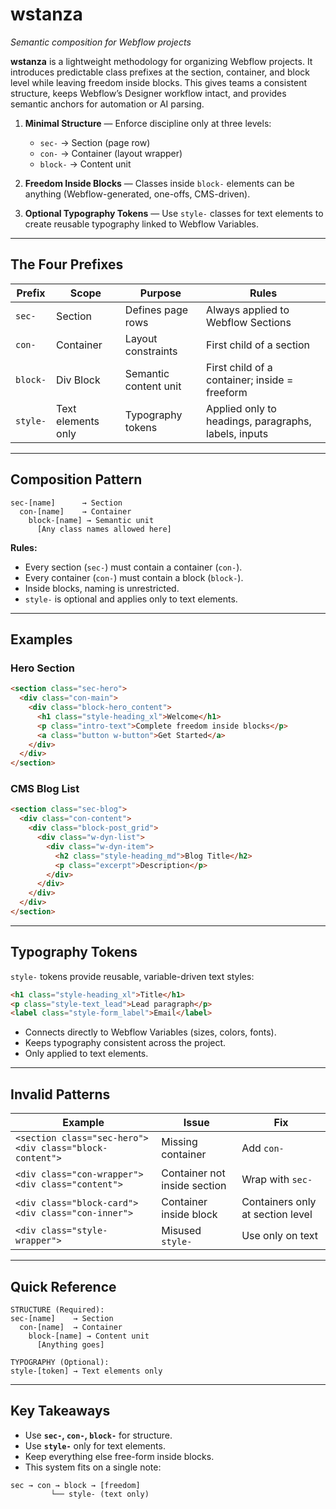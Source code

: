 # wstanza

*Semantic composition for Webflow projects*


**wstanza** is a lightweight methodology for organizing Webflow projects.
It introduces predictable class prefixes at the section, container, and block level while leaving freedom inside blocks.
This gives teams a consistent structure, keeps Webflow’s Designer workflow intact, and provides semantic anchors for automation or AI parsing.



1. **Minimal Structure** — Enforce discipline only at three levels:

   * `sec-` → Section (page row)
   * `con-` → Container (layout wrapper)
   * `block-` → Content unit

2. **Freedom Inside Blocks** — Classes inside `block-` elements can be anything (Webflow-generated, one-offs, CMS-driven).

3. **Optional Typography Tokens** — Use `style-` classes for text elements to create reusable typography linked to Webflow Variables.

---

## The Four Prefixes

| Prefix   | Scope              | Purpose               | Rules                                                |
| -------- | ------------------ | --------------------- | ---------------------------------------------------- |
| `sec-`   | Section            | Defines page rows     | Always applied to Webflow Sections                   |
| `con-`   | Container          | Layout constraints    | First child of a section                             |
| `block-` | Div Block          | Semantic content unit | First child of a container; inside = freeform        |
| `style-` | Text elements only | Typography tokens     | Applied only to headings, paragraphs, labels, inputs |

---

## Composition Pattern

```plaintext
sec-[name]      → Section
  con-[name]    → Container
    block-[name] → Semantic unit
      [Any class names allowed here]
```

**Rules:**

* Every section (`sec-`) must contain a container (`con-`).
* Every container (`con-`) must contain a block (`block-`).
* Inside blocks, naming is unrestricted.
* `style-` is optional and applies only to text elements.

---

## Examples

### Hero Section

```html
<section class="sec-hero">
  <div class="con-main">
    <div class="block-hero_content">
      <h1 class="style-heading_xl">Welcome</h1>
      <p class="intro-text">Complete freedom inside blocks</p>
      <a class="button w-button">Get Started</a>
    </div>
  </div>
</section>
```

### CMS Blog List

```html
<section class="sec-blog">
  <div class="con-content">
    <div class="block-post_grid">
      <div class="w-dyn-list">
        <div class="w-dyn-item">
          <h2 class="style-heading_md">Blog Title</h2>
          <p class="excerpt">Description</p>
        </div>
      </div>
    </div>
  </div>
</section>
```

---

## Typography Tokens

`style-` tokens provide reusable, variable-driven text styles:

```html
<h1 class="style-heading_xl">Title</h1>
<p class="style-text_lead">Lead paragraph</p>
<label class="style-form_label">Email</label>
```

* Connects directly to Webflow Variables (sizes, colors, fonts).
* Keeps typography consistent across the project.
* Only applied to text elements.

---

## Invalid Patterns

| Example                                                 | Issue                        | Fix                              |
| ------------------------------------------------------- | ---------------------------- | -------------------------------- |
| `<section class="sec-hero"><div class="block-content">` | Missing container            | Add `con-`                       |
| `<div class="con-wrapper"><div class="content">`        | Container not inside section | Wrap with `sec-`                 |
| `<div class="block-card"><div class="con-inner">`       | Container inside block       | Containers only at section level |
| `<div class="style-wrapper">`                           | Misused `style-`             | Use only on text                 |

---

## Quick Reference

```plaintext
STRUCTURE (Required):
sec-[name]    → Section
  con-[name]  → Container
    block-[name] → Content unit
      [Anything goes]

TYPOGRAPHY (Optional):
style-[token] → Text elements only
```

---

## Key Takeaways

* Use **`sec-`, `con-`, `block-`** for structure.
* Use **`style-`** only for text elements.
* Keep everything else free-form inside blocks.
* This system fits on a single note:

```plaintext
sec → con → block → [freedom]
         └── style- (text only)
```

